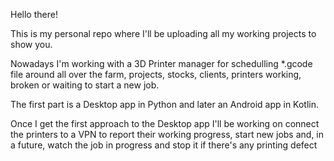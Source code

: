 Hello there!

This is my personal repo where I'll be uploading all my working projects to show you.

Nowadays I'm working with a 3D Printer manager for schedulling *.gcode file around all over the farm,
projects, stocks, clients, printers working, broken or waiting to start a new job. 

The first part is a Desktop app in Python and later an Android app in Kotlin.

Once I get the first approach to the Desktop app I'll be working on connect the printers to a VPN to 
report their working progress, start new jobs and, in a future, watch the job in progress and stop it
if there's any printing defect
